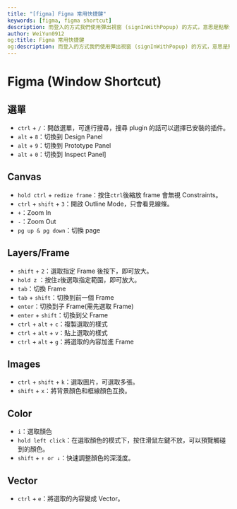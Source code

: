```yaml
---
title: "[figma] Figma 常用快捷鍵"
keywords: [figma, figma shortcut]
description: 而登入的方式我們使用彈出視窗 (signInWithPopup) 的方式，意思是點擊登入按鈕後，會有視窗彈出，詢問使用者要用哪隻 Google 帳號登入。
author: WeiYun0912
og:title: Figma 常用快捷鍵
og:description: 而登入的方式我們使用彈出視窗 (signInWithPopup) 的方式，意思是點擊登入按鈕後，會有視窗彈出，詢問使用者要用哪隻 Google 帳號登入。
---
```


# Figma (Window Shortcut)

## 選單

- `ctrl` + `/`：開啟選單，可進行搜尋，搜尋 plugin 的話可以選擇已安裝的插件。
- `alt` + `8`：切換到 Design Panel
- `alt` + `9`：切換到 Prototype Panel
- `alt` + `0`：切換到 Inspect Panel]

## Canvas

- `hold ctrl` + `redize frame`：按住`ctrl`後縮放 frame 會無視 Constraints。
- `ctrl` + `shift` + `3`：開啟 Outline Mode，只會看見線條。
- `+`：Zoom In
- `-`：Zoom Out
- `pg up & pg down`：切換 page

## Layers/Frame

- `shift` + `2`：選取指定 Frame 後按下，即可放大。
- `hold z` ：按住`z`後選取指定範圍，即可放大。
- `tab`：切換 Frame
- `tab` + `shift`：切換到前一個 Frame
- `enter`：切換到子 Frame(需先選取 Frame)
- `enter` + `shift`：切換到父 Frame
- `ctrl` + `alt` + `c`：複製選取的樣式
- `ctrl` + `alt` + `v`：貼上選取的樣式
- `ctrl` + `alt` + `g`：將選取的內容加進 Frame

## Images

- `ctrl` + `shift` + `k`：選取圖片，可選取多張。
- `shift` + `x`：將背景顏色和框線顏色互換。

## Color

- `i`：選取顏色
- `hold left click`：在選取顏色的模式下，按住滑鼠左鍵不放，可以預覽觸碰到的顏色。
- `shift` + `↑ or ↓`：快速調整顏色的深淺度。

## Vector

- `ctrl` + `e`：將選取的內容變成 Vector。
